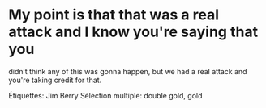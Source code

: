 # My point is that that was a real attack and I know you're saying that you
didn’t think any of this was gonna happen, but we had a real attack
and you're taking credit for that.

Étiquettes: Jim Berry
Sélection multiple: double gold, gold